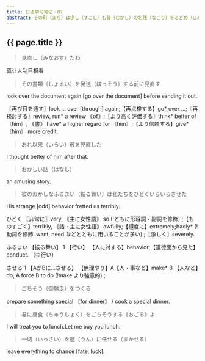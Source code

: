 ```yaml
---
title: 日语学习笔记・07
abstract: その町（まち）は少し（すこし）も昔（むかし）の名残（なごり）をとどめ（止める）ていない
---
```


## {{ page.title }}

> 見直し（みなおす）たわ

真让人刮目相看

> その書類（しょるい）を発送（はっそう）する前に見直す

look over the document again [go over the document] before sending it out.

〖再び目を通す〗look … over [through] again;【再点検する】go* over …;〖再検討する〗review, run* a review ｟of｠;〖より高く評価する〗think* better of 〘him〙, ｟書｠ have* a higher regard for 〘him〙;【より信頼する】give* 〘him〙 more credit.

> あれ以来（いらい）彼を見直した

I thought better of him after that.

> おかしい話（はなし）

an amusing story.

> 彼のおかしなふるまい（振る舞い）は私たちをひどくいらいらさせた

His strange [odd] behavior fretted us terribly.

ひどく
〖非常に〗very, ｟主に女性語｠ so (!ともに形容詞・副詞を修飾) ;【ものすごく】terribly, ｟話・主に女性語｠ awfully;【極度に】extremely;badly* (!動詞を修飾. want, need などとともに用いることが多い) ;〖激しく〗severely.

ふるまい 【振る舞い】
1 【行い】
【人に対する】behavior;【道徳面から見た】conduct. （⇨行い）

させる
1 【AがBに…させる】
【無理やり】A【人・事など】make* B 【人など】do, A force B to do (!make より強意的) ;

> ごちそう（御馳走）をつくる

prepare something special 〘for dinner〙 / cook a special dinner.

> 君に昼食（ちゅうしょく）をごちそうする｟おごる｠よ

I will treat you to lunch.Let me buy you lunch.

> 一切（いっさい）を運（うん）に任せる（まかせる）

leave everything to chance [fate, luck].

